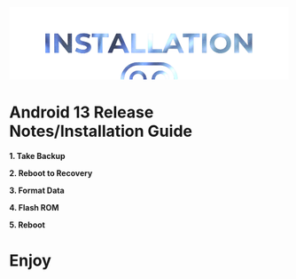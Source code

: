 <img src="https://raw.githubusercontent.com/DroidX-UI-Devices/Official_Devices/13/banners/install.png" />
 
# Android 13 Release Notes/Installation Guide

 **1. Take Backup**

**2. Reboot to Recovery**

 **3. Format Data**

 **4. Flash ROM**

 **5. Reboot**

  # Enjoy
